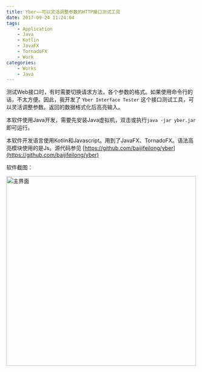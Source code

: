 ```yaml
---
title: Yber——可以灵活调整参数的HTTP接口测试工具
date: 2017-09-24 11:24:04
tags:
	- Application
	- Java
	- Kotlin
	- JavaFX
	- TornadoFX
	- Work
categories:
	- Works
	- Java
---
```


测试Web接口时，有时需要切换请求方法，各个参数的格式。如果使用命令行的话，不太方便。因此，我开发了 `Yber Interface Tester` 这个接口测试工具，可以灵活调整参数。返回的数据格式化后高亮输入。

本软件使用Java开发，需要先安装Java虚拟机，双击或执行`java -jar yber.jar` 即可运行。

本软件开发语言使用Kotlin和Javascript。用到了JavaFX、TornadoFX。语法高亮模块使用的是Js。源代码参见 [https://github.com/baijifeilong/yber](https://github.com/baijifeilong/yber)

<!--more-->

软件截图：

<img src="/images/20170924-yber-1.png" alt="主界面" width="500px" />
